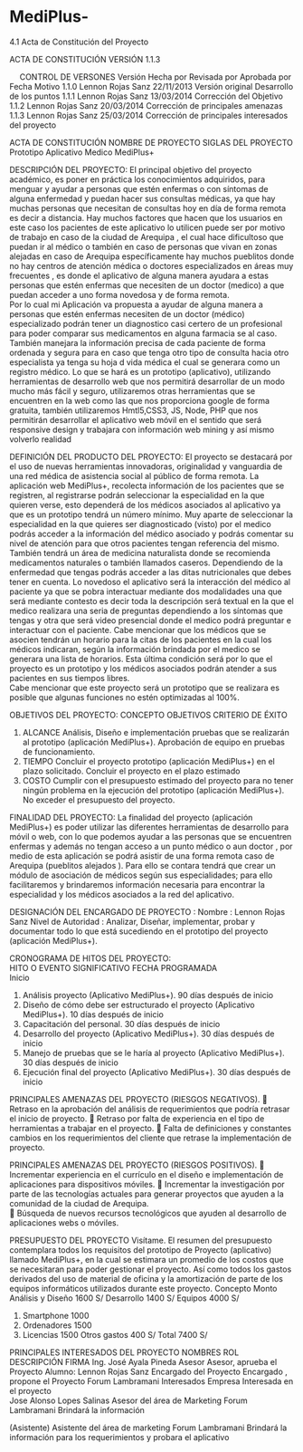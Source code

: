 # MediPlus-
4.1 Acta de Constitución del Proyecto










ACTA DE CONSTITUCIÓN
VERSIÓN 1.1.3

 
CONTROL DE VERSONES
Versión	Hecha por	Revisada por	Aprobada por	Fecha	Motivo
1.1.0
	Lennon Rojas  Sanz 			22/11/2013	Versión original Desarrollo de los puntos 
1.1.1	Lennon Rojas  Sanz 			13/03/2014	Corrección del Objetivo
1.1.2	Lennon Rojas  Sanz 			20/03/2014	Corrección de principales  amenazas  
1.1.3	Lennon Rojas  Sanz 			25/03/2014	Corrección de principales interesados del proyecto



















ACTA DE CONSTITUCIÓN 
NOMBRE DE PROYECTO	SIGLAS DEL PROYECTO
Prototipo Aplicativo Medico	MediPlus+

DESCRIPCIÓN DEL PROYECTO:
El principal objetivo del proyecto académico, es poner en práctica  los conocimientos adquiridos, para menguar y ayudar a  personas que estén enfermas o con síntomas de alguna enfermedad y puedan hacer sus consultas médicas, ya que hay muchas personas que necesitan de consultas hoy en día de forma remota es decir a distancia.  Hay muchos factores que  hacen que los usuarios en este caso los pacientes de este aplicativo lo utilicen  puede ser por motivo de trabajo en caso de la ciudad de Arequipa , el cual hace dificultoso que  puedan ir al médico  o también  en caso de personas que vivan en zonas alejadas en caso de Arequipa  específicamente hay muchos pueblitos donde no hay centros de atención médica o doctores especializados en áreas muy frecuentes , es donde el aplicativo de alguna  manera ayudara a estas personas que estén enfermas que necesiten de un doctor (medico)  a que puedan acceder a uno  forma novedosa y de forma remota.  
Por lo cual mi Aplicación  va propuesta a ayudar de alguna manera  a personas que estén enfermas necesiten de un doctor (médico) especializado  podrán tener un diagnostico casi certero de un profesional para poder comparar sus medicamentos en alguna farmacia se al caso.  También manejara la información  precisa de cada paciente de forma ordenada y segura para en caso que tenga otro tipo de consulta hacia otro especialista ya tenga su hoja d vida médica el cual se generara como un registro médico.
Lo que se hará es un prototipo (aplicativo), utilizando herramientas de desarrollo  web  que nos permitirá desarrollar de un modo mucho más fácil y seguro, utilizaremos otras herramientas que se encuentren en la web como las que  nos proporciona google de forma gratuita, también utilizaremos Hmtl5,CSS3, JS, Node, PHP  que nos permitirán desarrollar el aplicativo web móvil en el sentido que será responsive design y trabajara con información  web mining  y  así mismo volverlo realidad    




DEFINICIÓN DEL PRODUCTO DEL PROYECTO:
El proyecto se destacará por el uso de nuevas herramientas  innovadoras, originalidad y vanguardia  de una red médica de asistencia social al público de forma remota.
 La aplicación web MediPlus+,  recolecta información de los pacientes que se registren, al registrarse podrán seleccionar la especialidad en la que quieren verse, esto dependerá de los médicos asociados al aplicativo  ya que es un prototipo  tendrá un número mínimo. Muy  aparte de seleccionar la especialidad en la que quieres ser diagnosticado (visto)  por el medico podrás acceder a la información del médico asociado   y podrás comentar su nivel de atención para que otros pacientes tengan referencia del mismo.
También tendrá un área de medicina naturalista donde se recomienda medicamentos naturales o también llamados caseros. Dependiendo de la enfermedad que tengas podrás acceder a las ditas nutricionales que debes tener en cuenta.
Lo novedoso el aplicativo será la interacción del médico al paciente ya que  se pobra interactuar mediante dos modalidades  una que será  mediante contesto es decir toda la descripción será textual en la que el medico realizara una seria de preguntas dependiendo a los síntomas que tengas y otra que será video presencial donde el medico   podrá preguntar  e interactuar con el paciente.
Cabe mencionar que los médicos que se asocien  tendrán un horario para la citas de los pacientes  en la cual los médicos indicaran, según la información brindada por el medico se generara una lista de horarios. Esta última condición será por lo que el proyecto es un prototipo y los médicos asociados podrán atender a sus pacientes en sus tiempos libres.    
 Cabe mencionar que este proyecto será un prototipo que se realizara es posible que algunas funciones no estén optimizadas al 100%.

OBJETIVOS DEL PROYECTO:
CONCEPTO	OBJETIVOS	CRITERIO DE ÉXITO
1.	ALCANCE	Análisis, Diseño e implementación pruebas que se realizarán al prototipo (aplicación MediPlus+).
	Aprobación de equipo en pruebas de funcionamiento.
2.	TIEMPO	Concluir el proyecto prototipo (aplicación MediPlus+) en el plazo solicitado.
	Concluir el proyecto en el plazo estimado 
3.	COSTO	Cumplir con el presupuesto estimado del proyecto para no tener ningún problema en la ejecución del prototipo (aplicación MediPlus+).	No exceder el presupuesto del proyecto.

FINALIDAD DEL PROYECTO:
La finalidad del proyecto (aplicación MediPlus+) es poder utilizar las diferentes herramientas de desarrollo para móvil o web, con lo que podemos ayudar a las personas que se encuentren enfermas  y además no tengan  acceso a un punto médico o aun doctor , por medio de esta aplicación se  podrá asistir  de una forma remota  caso de Arequipa (pueblitos alejados ). Para ello se contara tendrá que crear un módulo de asociación de médicos según sus especialidades; para ello facilitaremos y brindaremos información necesaria para  encontrar la especialidad  y los médicos asociados a la red del aplicativo.    

DESIGNACIÓN DEL ENCARGADO DE PROYECTO :
Nombre :	Lennon Rojas Sanz 	Nivel de Autoridad :
	Analizar, Diseñar, implementar, probar y documentar todo lo que está sucediendo en el prototipo del proyecto (aplicación MediPlus+).

CRONOGRAMA DE HITOS DEL PROYECTO:		
HITO O EVENTO SIGNIFICATIVO	FECHA PROGRAMADA		
                      Inicio	
1.	Análisis  proyecto (Aplicativo  MediPlus+).	90 días después de inicio	
2.	Diseño de cómo debe ser estructurado el proyecto (Aplicativo  MediPlus+).	10 días después de inicio	
3.	Capacitación del personal.	30 días después de inicio	
4.	Desarrollo del proyecto (Aplicativo  MediPlus+).	30 días después de inicio	
5.	Manejo de pruebas que se le haría al proyecto (Aplicativo  MediPlus+).	30 días después de inicio	
6.	Ejecución final del proyecto (Aplicativo  MediPlus+).	30 días después de inicio	


PRINCIPALES AMENAZAS DEL PROYECTO (RIESGOS NEGATIVOS).
	Retraso en la aprobación del análisis de requerimientos que podría retrasar el inicio de proyecto.
	Retraso por falta de experiencia en el tipo de herramientas a trabajar en el proyecto.
	Falta de definiciones y constantes cambios en los requerimientos del cliente que retrase la implementación de proyecto.


PRINCIPALES AMENAZAS DEL PROYECTO (RIESGOS POSITIVOS).
	Incrementar experiencia en el currículo en el diseño e implementación de aplicaciones para dispositivos móviles.
	Incrementar la investigación por parte de las tecnologías actuales para generar proyectos que ayuden a la comunidad de la ciudad de Arequipa.  
	Búsqueda de nuevos recursos tecnológicos que ayuden al desarrollo de aplicaciones webs o móviles.

PRESUPUESTO DEL PROYECTO Visítame.
El resumen del presupuesto contemplara todos los requisitos del prototipo de Proyecto (aplicativo) llamado MediPlus+, en la cual se estimara un promedio de los costos que se necesitaran para poder gestionar el proyecto.
Así como todos los gastos derivados del uso de material de oficina y la amortización de parte de los equipos informáticos utilizados durante este proyecto.
Concepto 	Monto 
Análisis y Diseño 	1600 S/
Desarrollo 	1400 S/
Equipos 	            4000 S/
1.	Smartphone	1000     
2.	Ordenadores	1500
3.	Licencias 	1500
Otros gastos	400 S/
Total	7400 S/


PRINCIPALES INTERESADOS DEL PROYECTO
NOMBRES	ROL	DESCRIPCIÓN	FIRMA
Ing. José Ayala Pineda 	Asesor	Asesor, aprueba el Proyecto	
Alumno: Lennon Rojas Sanz	Encargado del Proyecto	Encargado , propone el Proyecto	
Forum Lambramani 	Interesados	Empresa Interesada en el proyecto	
Jose Alonso Lopes Salinas 	Asesor del área de Marketing Forum Lambramani	Brindará la información 	


(Asistente)	Asistente  del área de marketing Forum Lambramani 	Brindará la información para los requerimientos  y probara el aplicativo 	






